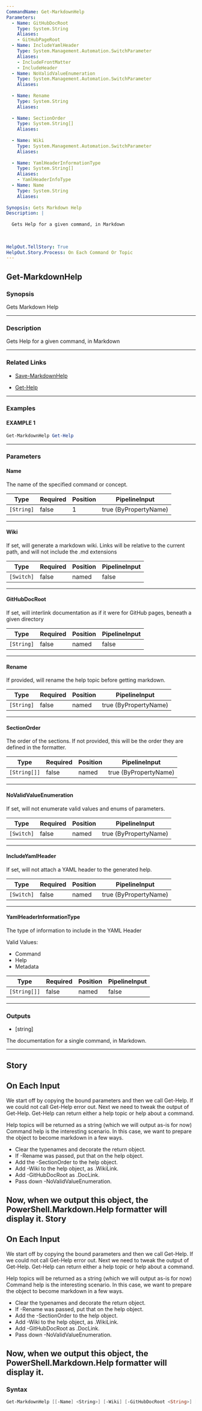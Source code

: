 ```yaml
---
CommandName: Get-MarkdownHelp
Parameters: 
  - Name: GitHubDocRoot
    Type: System.String
    Aliases: 
    - GitHubPageRoot
  - Name: IncludeYamlHeader
    Type: System.Management.Automation.SwitchParameter
    Aliases: 
    - IncludeFrontMatter
    - IncludeHeader
  - Name: NoValidValueEnumeration
    Type: System.Management.Automation.SwitchParameter
    Aliases: 
    
  - Name: Rename
    Type: System.String
    Aliases: 
    
  - Name: SectionOrder
    Type: System.String[]
    Aliases: 
    
  - Name: Wiki
    Type: System.Management.Automation.SwitchParameter
    Aliases: 
    
  - Name: YamlHeaderInformationType
    Type: System.String[]
    Aliases: 
    - YamlHeaderInfoType
  - Name: Name
    Type: System.String
    Aliases: 
    
Synopsis: Gets Markdown Help
Description: |
  
  Gets Help for a given command, in Markdown
  
  
  
HelpOut.TellStory: True
HelpOut.Story.Process: On Each Command Or Topic
---
```



Get-MarkdownHelp
----------------


### Synopsis
Gets Markdown Help

---


### Description

Gets Help for a given command, in Markdown

---


### Related Links
* [Save-MarkdownHelp](Save-MarkdownHelp.md)



* [Get-Help](https://docs.microsoft.com/powershell/module/Microsoft.PowerShell.Core/Get-Help)



---


### Examples
#### EXAMPLE 1
```PowerShell
Get-MarkdownHelp Get-Help
```

---


### Parameters
#### **Name**

The name of the specified command or concept.






|Type      |Required|Position|PipelineInput        |
|----------|--------|--------|---------------------|
|`[String]`|false   |1       |true (ByPropertyName)|



---
#### **Wiki**

If set, will generate a markdown wiki.  Links will be relative to the current path, and will not include the .md extensions






|Type      |Required|Position|PipelineInput|
|----------|--------|--------|-------------|
|`[Switch]`|false   |named   |false        |



---
#### **GitHubDocRoot**

If set, will interlink documentation as if it were for GitHub pages, beneath a given directory






|Type      |Required|Position|PipelineInput|
|----------|--------|--------|-------------|
|`[String]`|false   |named   |false        |



---
#### **Rename**

If provided, will rename the help topic before getting markdown.






|Type      |Required|Position|PipelineInput        |
|----------|--------|--------|---------------------|
|`[String]`|false   |named   |true (ByPropertyName)|



---
#### **SectionOrder**

The order of the sections.
If not provided, this will be the order they are defined in the formatter.






|Type        |Required|Position|PipelineInput        |
|------------|--------|--------|---------------------|
|`[String[]]`|false   |named   |true (ByPropertyName)|



---
#### **NoValidValueEnumeration**

If set, will not enumerate valid values and enums of parameters.






|Type      |Required|Position|PipelineInput        |
|----------|--------|--------|---------------------|
|`[Switch]`|false   |named   |true (ByPropertyName)|



---
#### **IncludeYamlHeader**

If set, will not attach a YAML header to the generated help.






|Type      |Required|Position|PipelineInput        |
|----------|--------|--------|---------------------|
|`[Switch]`|false   |named   |true (ByPropertyName)|



---
#### **YamlHeaderInformationType**

The type of information to include in the YAML Header



Valid Values:

* Command
* Help
* Metadata






|Type        |Required|Position|PipelineInput|
|------------|--------|--------|-------------|
|`[String[]]`|false   |named   |false        |



---


### Outputs
* [string]

The documentation for a single command, in Markdown.




---


Story
-----

## On Each Input
 We start off by copying the bound parameters and then we call Get-Help.  If we could not call Get-Help error out.  Next we need to tweak the output of Get-Help.  Get-Help can return either a help topic or help about a command.

 Help topics will be returned as a string (which we will output as-is for now) Command help is the interesting scenario.  In this case, we want to prepare the object to become markdown in a few ways.  
* Clear the typenames and decorate the return object.  
* If -Rename was passed, put that on the help object.  
* Add the -SectionOrder to the help object.  
* Add -Wiki to the help object, as .WikiLink.  
* Add -GitHubDocRoot as .DocLink.  
* Pass down -NoValidValueEnumeration.

 Now, when we output this object, the PowerShell.Markdown.Help formatter will display it.
Story
-----

## On Each Input
 We start off by copying the bound parameters and then we call Get-Help.  If we could not call Get-Help error out.  Next we need to tweak the output of Get-Help.  Get-Help can return either a help topic or help about a command.

 Help topics will be returned as a string (which we will output as-is for now) Command help is the interesting scenario.  In this case, we want to prepare the object to become markdown in a few ways.  
* Clear the typenames and decorate the return object.  
* If -Rename was passed, put that on the help object.  
* Add the -SectionOrder to the help object.  
* Add -Wiki to the help object, as .WikiLink.  
* Add -GitHubDocRoot as .DocLink.  
* Pass down -NoValidValueEnumeration.

 Now, when we output this object, the PowerShell.Markdown.Help formatter will display it.
---


### Syntax
```PowerShell
Get-MarkdownHelp [[-Name] <String>] [-Wiki] [-GitHubDocRoot <String>] [-Rename <String>] [-SectionOrder <String[]>] [-NoValidValueEnumeration] [-IncludeYamlHeader] [-YamlHeaderInformationType <String[]>] [<CommonParameters>]
```
